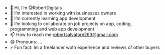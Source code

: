- 👋 Hi, I’m @RobertDigitals
- 👀 I’m interested in working with businesses owners 
- 🌱 I’m currently learning app development
- 💞️ I’m looking to collaborate on job projects on app, coding, programming and web app development
- 📫 How to reach me robertsalvatore263@gmail.com
- 😄 Pronouns: ...
- ⚡ Fun fact: Im a freelancer woth experience and reviews of other buyers

<!---
RobertDigitals/RobertDigitals is a ✨ special ✨ repository because its `README.md` (this file) appears on your GitHub profile.
You can click the Preview link to take a look at your changes.
--->
